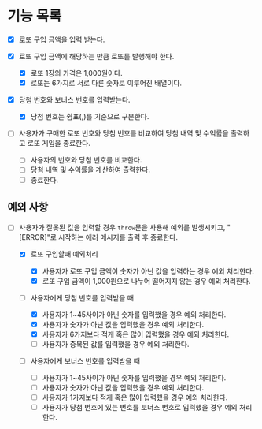 # 기능 목록

- [x] 로또 구입 금액을 입력 받는다.

- [x] 로또 구입 금액에 해당하는 만큼 로또를 발행해야 한다.

  - [x] 로또 1장의 가격은 1,000원이다.
  - [x] 로또는 6가지로 서로 다른 숫자로 이루어진 배열이다.

- [x] 당첨 번호와 보너스 번호를 입력받는다.

  - [x] 당첨 번호는 쉼표(,)를 기준으로 구분한다.

- [ ] 사용자가 구매한 로또 번호와 당첨 번호를 비교하여 당첨 내역 및 수익률을 출력하고 로또 게임을 종료한다.

  - [ ] 사용자의 번호와 당첨 번호를 비교한다.
  - [ ] 당첨 내역 및 수익률을 계산하여 출력한다.
  - [ ] 종료한다.

## 예외 사항

- [ ] 사용자가 잘못된 값을 입력할 경우 `throw`문을 사용해 예외를 발생시키고, "[ERROR]"로 시작하는 에러 메시지를 출력 후 종료한다.

  - [x] 로또 구입할때 예외처리

    - [x] 사용자가 로또 구입 금액이 숫자가 아닌 값을 입력하는 경우 예외 처리한다.
    - [x] 로또 구입 금액이 1,000원으로 나누어 떨어지지 않는 경우 예외 처리한다.

  - [ ] 사용자에게 당첨 번호를 입력받을 때

    - [x] 사용자가 1~45사이가 아닌 숫자를 입력했을 경우 예외 처리한다.
    - [x] 사용자가 숫자가 아닌 값을 입력했을 경우 예외 처리한다.
    - [x] 사용자가 6가지보다 적게 혹은 많이 입력했을 경우 예외 처리한다.
    - [ ] 사용자가 중복된 값를 입력했을 경우 예외 처리한다.

  - [ ] 사용자에게 보너스 번호를 입력받을 때

    - [ ] 사용자가 1~45사이가 아닌 숫자를 입력했을 경우 예외 처리한다.
    - [ ] 사용자가 숫자가 아닌 값을 입력했을 경우 예외 처리한다.
    - [ ] 사용자가 1가지보다 적게 혹은 많이 입력했을 경우 예외 처리한다.
    - [ ] 사용자가 당첨 번호에 있는 번호를 보너스 번호로 입력했을 경우 예외 처리한다.
